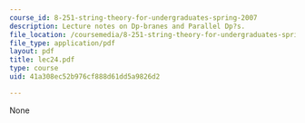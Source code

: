 ```yaml
---
course_id: 8-251-string-theory-for-undergraduates-spring-2007
description: Lecture notes on Dp-branes and Parallel Dp?s.
file_location: /coursemedia/8-251-string-theory-for-undergraduates-spring-2007/41a308ec52b976cf888d61dd5a9826d2_lec24.pdf
file_type: application/pdf
layout: pdf
title: lec24.pdf
type: course
uid: 41a308ec52b976cf888d61dd5a9826d2

---
```

None